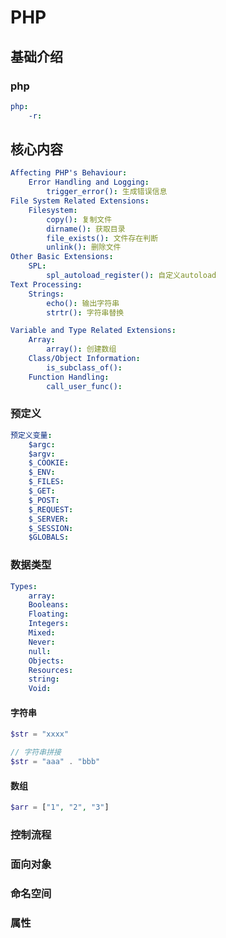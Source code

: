 # PHP

## 基础介绍


### php
```yaml
php:
    -r:
```




## 核心内容
```yaml
Affecting PHP's Behaviour:
    Error Handling and Logging:
        trigger_error(): 生成错误信息
File System Related Extensions:
    Filesystem:
        copy(): 复制文件
        dirname(): 获取目录
        file_exists(): 文件存在判断
        unlink(): 删除文件
Other Basic Extensions:
    SPL:
        spl_autoload_register(): 自定义autoload
Text Processing:
    Strings:
        echo(): 输出字符串
        strtr(): 字符串替换

Variable and Type Related Extensions:
    Array:
        array(): 创建数组
    Class/Object Information:
        is_subclass_of():
    Function Handling:
        call_user_func():
```

### 预定义
```yaml
预定义变量:
    $argc:
    $argv:
    $_COOKIE:
    $_ENV:
    $_FILES:
    $_GET:
    $_POST:
    $_REQUEST:
    $_SERVER:
    $_SESSION:
    $GLOBALS:
```




### 数据类型
```yaml
Types:
    array:
    Booleans:
    Floating:
    Integers:
    Mixed:
    Never:
    null:
    Objects:
    Resources:
    string:
    Void:
```


#### 字符串
```php
$str = "xxxx"

// 字符串拼接
$str = "aaa" . "bbb"


```


#### 数组
```php
$arr = ["1", "2", "3"]
```






### 控制流程



### 面向对象




### 命名空间


### 属性






